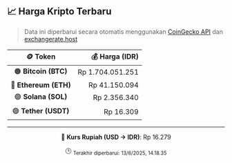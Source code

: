 

<!-- HARGA_KRIPTO -->
## 📈 Harga Kripto Terbaru

> Data ini diperbarui secara otomatis menggunakan [CoinGecko API](https://www.coingecko.com/) dan [exchangerate.host](https://exchangerate.host/)

<div align="center">

| 🪙 Token | 💰 Harga (IDR) |
|:------:|---------------:|
| 🟠 **Bitcoin (BTC)**   | Rp 1.704.051.251 |
| 🔵 **Ethereum (ETH)**  | Rp 41.150.094 |
| 🟣 **Solana (SOL)**    | Rp 2.356.340 |
| 🟢 **Tether (USDT)**   | Rp 16.309 |

---

💱 **Kurs Rupiah (USD → IDR)**: Rp 16.279

🕒 <sub>Terakhir diperbarui: 13/6/2025, 14.18.35</sub>

</div>
<!-- /HARGA_KRIPTO -->